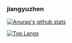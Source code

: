 ### jiangyuzhen

[![Anurag's github stats](https://github-readme-stats.vercel.app/api?username=DevXiaolan)](https://github.com/anuraghazra/github-readme-stats)



[![Top Langs](https://github-readme-stats.vercel.app/api/top-langs/?username=DevXiaolan)](https://github.com/anuraghazra/github-readme-stats)
